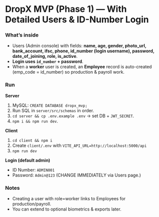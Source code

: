 # DropX MVP (Phase 1) — With Detailed Users & ID-Number Login

### What’s inside
- Users (Admin console) with fields: **name, age, gender, photo_url, bank_account, ifsc, phone, id_number (login username), password, date_of_joining, role, is_active**.
- **Login uses `id_number` + password**.
- When a **worker** user is created, an **Employee** record is auto-created (emp_code = id_number) so production & payroll work.

### Run
**Server**
1. MySQL: `CREATE DATABASE dropx_mvp;`
2. Run SQL in `server/src/schemas` in order.
3. `cd server && cp .env.example .env` → set DB + `JWT_SECRET`.
4. `npm i && npm run dev`.

**Client**
1. `cd client && npm i`
2. Create `client/.env` with `VITE_API_URL=http://localhost:5000/api`
3. `npm run dev`

**Login (default admin)**
- ID Number: `ADMIN001`
- Password: `Admin@123`
(CHANGE IMMEDIATELY via Users page.)

### Notes
- Creating a user with role=worker links to Employees for production/payroll.
- You can extend to optional biometrics & exports later.
